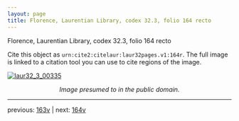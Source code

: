 ```yaml
---
layout: page
title: Florence, Laurentian Library, codex 32.3, folio 164 recto
---
```


Florence, Laurentian Library, codex 32.3, folio 164 recto

Cite this object as `urn:cite2:citelaur:laur32pages.v1:164r`.  The full image is linked to a citation tool you can use to cite regions of the image.

[![laur32_3_00335](http://www.homermultitext.org/iipsrv?IIIF=/project/homer/pyramidal/deepzoom/citelaur/laur32imgs/v1/laur32_3_00335.tif/full/800,/0/default.jpg)](http://www.homermultitext.org/ict2/?urn=urn:cite2:citelaur:laur32imgs.v1:laur32_3_00335) 

<p style="text-align: center; font-style: italic;">Image presumed to in the public domain.</p>

---

previous: [163v](../163v/) | next: [164v](../164v/)